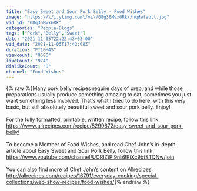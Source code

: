 ```yaml
---
title: "Easy Sweet and Sour Pork Belly - Food Wishes"
image: "https:\/\/i.ytimg.com\/vi\/08g36Mvx6Rk\/hqdefault.jpg"
vid_id: "08g36Mvx6Rk"
categories: "People-Blogs"
tags: ["Pork","Belly","Sweet"]
date: "2021-11-05T22:22:43+03:00"
vid_date: "2021-11-05T17:42:08Z"
duration: "PT10M4S"
viewcount: "8580"
likeCount: "974"
dislikeCount: "8"
channel: "Food Wishes"
---
```

{% raw %}Many pork belly recipes require days of prep, and while those preparations usually produce something amazing to eat, sometimes you just want something less involved. That’s what I tried to do here, with this very basic, but still absolutely beautiful sweet and sour pork belly. Enjoy!<br /><br />For the fully formatted, printable, written recipe, follow this link: <a rel="nofollow" target="blank" href="https://www.allrecipes.com/recipe/8299872/easy-sweet-and-sour-pork-belly/">https://www.allrecipes.com/recipe/8299872/easy-sweet-and-sour-pork-belly/</a><br /><br />To become a Member of Food Wishes, and read Chef John’s in-depth article about Easy Sweet and Sour Pork Belly, follow this link: <a rel="nofollow" target="blank" href="https://www.youtube.com/channel/UCRIZtPl9nb9RiXc9btSTQNw/join">https://www.youtube.com/channel/UCRIZtPl9nb9RiXc9btSTQNw/join</a> <br /><br />You can also find more of Chef John’s content on Allrecipes: <a rel="nofollow" target="blank" href="http://allrecipes.com/recipes/16791/everyday-cooking/special-collections/web-show-recipes/food-wishes/">http://allrecipes.com/recipes/16791/everyday-cooking/special-collections/web-show-recipes/food-wishes/</a>{% endraw %}
